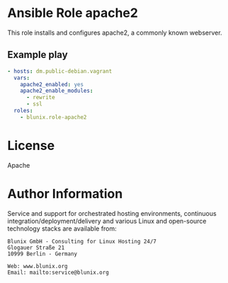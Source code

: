 Ansible Role apache2
====================

This role installs and configures apache2, a commonly known webserver.


Example play
------------

```yaml
- hosts: dm.public-debian.vagrant
  vars:
    apache2_enabled: yes
    apache2_enable_modules:
      - rewrite
      - ssl
  roles:
    - blunix.role-apache2
```


License
=======

Apache

Author Information
==================

Service and support for orchestrated hosting environments, continuous integration/deployment/delivery and various Linux and open-source technology stacks are available from:

```
Blunix GmbH - Consulting for Linux Hosting 24/7
Glogauer Straße 21
10999 Berlin - Germany

Web: www.blunix.org
Email: mailto:service@blunix.org
```
